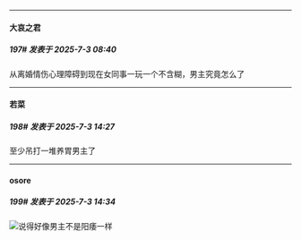 ﻿
*****

####  大哀之君  
##### 197#       发表于 2025-7-3 08:40

从离婚情伤心理障碍到现在女同事一玩一个不含糊，男主究竟怎么了


*****

####  若菜  
##### 198#       发表于 2025-7-3 14:27

至少吊打一堆养胃男主了


*****

####  osore  
##### 199#       发表于 2025-7-3 14:34

<img src="https://static.stage1st.com/image/smiley/face2017/067.png" referrerpolicy="no-referrer">说得好像男主不是阳痿一样

